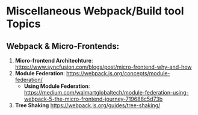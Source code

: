 # Miscellaneous Webpack/Build tool Topics


## Webpack & Micro-Frontends:
1. **Micro-frontend Architechture**: https://www.syncfusion.com/blogs/post/micro-frontend-why-and-how
2. **Module Federation**: https://webpack.js.org/concepts/module-federation/
    - **Using Module Federation**: https://medium.com/walmartglobaltech/module-federation-using-webpack-5-the-micro-frontend-journey-719688c5d73b
3. **Tree Shaking** https://webpack.js.org/guides/tree-shaking/

